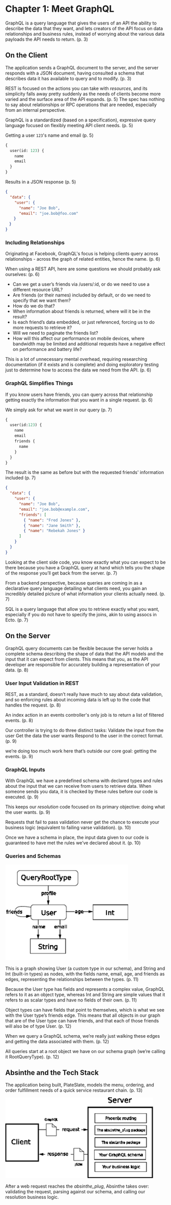 # Chapter 1: Meet GraphQL

GraphQL is a query language that gives the users of an API the ability to describe the data that they want, and lets creators of the API focus on data relationships and business rules, instead of worrying about the various data payloads the API needs to return. (p. 3)

## On the Client

The application sends a GraphQL document to the server, and the server responds with a JSON document, having consulted a schema that describes data it has available to query and to modify. (p. 3)

REST is focused on the actions you can take with _resources_, and its simplicity falls away pretty suddenly as the needs of clients become more varied and the surface area of the API expands. (p. 5) The spec has nothing to say about relationships or RPC operations that are needed, especially from an internal perspective.

GraphQL is a standardized (based on a specification), expressive query language focused on flexibly meeting API client needs. (p. 5)

Getting a user `123`'s name and email (p. 5)
```graphql
{
  user(id: 123) {
    name
    email
  }
}
```

Results in a JSON response (p. 5)
```json
{
  "data": {
    "user": {
      "name": "Joe Bob",
      "email": "joe.bob@foo.com"
 　 }
　}
}
```

### Including Relationships

Originating at Facebook, GraphQL's focus is helping clients query across relationships - across the graph of related entities, hence the name. (p. 6)

When using a REST API, here are some questions we should probably ask ourselves: (p. 6)
* Can we get a user’s friends via /users/:id, or do we need to use a different resource URL?
* Are friends (or their names) included by default, or do we need to specify that we want them?
* How do we do that?
* When information about friends is returned, where will it be in the result?
* Is each friend’s data embedded, or just referenced, forcing us to do more requests to retrieve it?
* Will we need to paginate the friends list?
* How will this affect our performance on mobile devices, where bandwidth may be limited and additional requests have a negative effect on performance and battery life?

This is a lot of unnecessary mental overhead, requiring researching documentation (if it exists and is complete) and doing exploratory testing just to determine how to access the data we need from the API. (p. 6)

### GraphQL Simplifies Things

If you know users have friends, you can query across that relationship getting exactly the information that you want in a single request. (p. 6)

We simply ask for what we want in our query (p. 7)
```graphql
{
  user(id:123) {
    name
    email
    friends {
      name
    }
  }
}
```

The result is the same as before but with the requested friends' information included (p. 7)
```json
{
  "data": {
    "user": {
      "name": "Joe Bob",
      "email": "joe.bob@example.com",
      "friends": [
        { "name": "Fred Jones" },
        { "name": "Jane Smith" },
        { "name": "Rebekah Jones" }
      ]
    }
  }
}
```

Looking at the client side code, you know exactly what you can expect to be there because you have a GraphQL query at hand which tells you the shape of the response you’ll get back from the server. (p. 7)

From a backend perspective, because queries are coming in as a declarative query language detailing what clients need, you gain an incredibly detailed picture of what information your clients actually need. (p. 7)

SQL is a query language that allow you to retrieve exactly what you want, especially if you do not have to specify the joins, akin to using assocs in Ecto. (p. 7)

## On the Server

GraphQL query documents can be flexible because the server holds a complete schema describing the shape of data that the API models and the input that it can expect from clients. This means that you, as the API developer are responsible for accurately building a representation of your data. (p. 8)

### User Input Validation in REST

REST, as a standard, doesn’t really have much to say about data validation, and so enforcing rules about incoming data is left up to the code that handles the request. (p. 8)

An index action in an events controller's only job is to return a list of filtered events. (p. 8)

Our controller is trying to do three distinct tasks: Validate the input from the user Get the data the user wants Respond to the user in the correct format. (p. 9)

we’re doing too much work here that’s outside our core goal: getting the events. (p. 9)

### GraphQL Inputs

With GraphQL we have a predefined schema with declared types and rules about the input that we can receive from users to retrieve data. When someone sends you data, it is checked by these rules before our code is executed. (p. 9)

This keeps our _resolution_ code focused on its primary objective: doing what the user wants. (p. 9)

Requests that fail to pass validation never get the chance to execute your business logic (equivalent to failing varse validation). (p. 10)

Once we have a schema in place, the input data given to our code is guaranteed to have met the rules we’ve declared about it. (p. 10)

### Queries and Schemas

!["User Profile Schema Diagram" - A basic user profile graphQL schema diagram](../images/ch01_user-profile-schema-diagram.png "User Profile Schema Diagram")

This is a graph showing User (a custom type in our schema), and String and Int (built-in types) as nodes, with the fields name, email, age, and friends as edges, representing the relationships between the types. (p. 11)

Because the User type has fields and represents a complex value, GraphQL refers to it as an object type, whereas Int and String are simple values that it refers to as scalar types and have no fields of their own. (p. 11)

Object types can have fields that point to themselves, which is what we see with the User type’s friends edge. This means that all objects in our graph that are of the User type can have friends, and that each of those friends will also be of type User. (p. 12)

When we query a GraphQL schema, we’re really just walking these edges and getting the data associated with them. (p. 12)

All queries start at a root object we have on our schema graph (we’re calling it RootQueryType). (p. 12)

## Absinthe and the Tech Stack

The application being built, PlateSlate, models the menu, ordering, and order fulfillment needs of a quick service restaurant chain. (p. 13)

!["Absinthe Request Tech Stack" - Handling of a GraphQL request in Absinthe](../images/ch01_absinthe-request-tech-stack.png "Absinthe Request Tech Stack")

After a web request reaches the _absinthe_plug_, Absinthe takes over: validating the request, parsing against our schema, and calling our resolution business logic.
